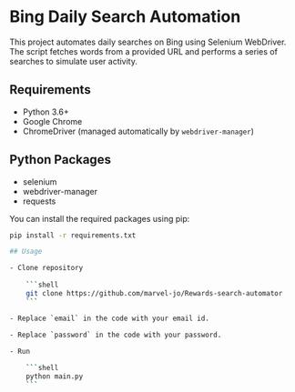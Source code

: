 # Bing Daily Search Automation

This project automates daily searches on Bing using Selenium WebDriver. The script fetches words from a provided URL and performs a series of searches to simulate user activity.

## Requirements

- Python 3.6+
- Google Chrome
- ChromeDriver (managed automatically by `webdriver-manager`)

## Python Packages

- selenium
- webdriver-manager
- requests

You can install the required packages using pip:

```sh
pip install -r requirements.txt

## Usage

- Clone repository
  
    ```shell
    git clone https://github.com/marvel-jo/Rewards-search-automator
    ```

- Replace `email` in the code with your email id.
  
- Replace `password` in the code with your password.

- Run

    ```shell
    python main.py
    ```
